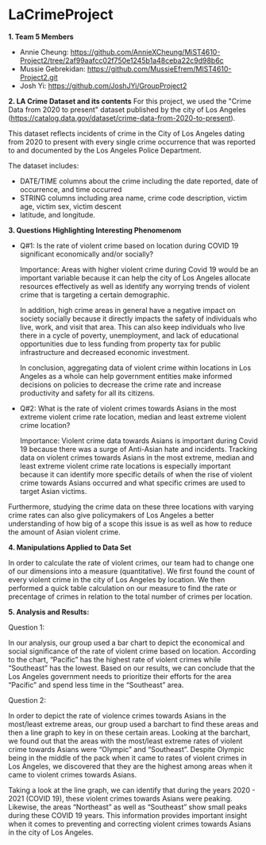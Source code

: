 # LaCrimeProject

**1. Team 5 Members**
- Annie Cheung: https://github.com/AnnieXCheung/MiST4610-Project2/tree/2af99aafcc02f750e1245b1a48ceba22c9d98b6c
- Mussie Gebrekidan: https://github.com/MussieEfrem/MIST4610-Project2.git
- Josh Yi: https://github.com/JoshJYi/GroupProject2

**2. LA Crime Dataset and its contents**
For this project, we used the "Crime Data from 2020 to present" dataset published by the city of Los Angeles (https://catalog.data.gov/dataset/crime-data-from-2020-to-present). 

This dataset reflects incidents of crime in the City of Los Angeles dating from 2020 to present with every single crime occurrence that was reported to and documented by the Los Angeles Police Department.

The dataset includes: 
- DATE/TIME columns about the crime including the date reported, date of occurrence, and time occurred
- STRING columns including area name, crime code description, victim age, victim sex, victim descent
- latitude, and longitude.

**3. Questions Highlighting Interesting Phenomenom**

- Q#1: Is the rate of violent crime based on location during COVID 19 significant economically and/or socially?

  Importance:
    Areas with higher violent crime during Covid 19 would be an important variable because it can help the city of Los Angeles allocate resources effectively as well as identify any worrying trends of violent crime that is targeting a certain demographic. 

    In addition, high crime areas in general have a negative impact on society socially because it directly impacts the safety of individuals who live, work, and visit that area. This can also keep individuals who live there in a cycle of poverty, unemployment, and lack of educational opportunities due to less funding from property tax for public infrastructure and decreased economic investment.

    In conclusion, aggregating data of violent crime within locations in Los Angeles as a whole can help government entities make informed decisions on policies to decrease the crime rate and increase productivity and safety for all its citizens.

- Q#2: What is the rate of violent crimes towards Asians in the most extreme violent crime rate location, median and least extreme violent crime location?

  Importance:
  Violent crime data towards Asians is important during Covid 19 because there was a surge of Anti-Asian hate and incidents. Tracking data on violent crimes towards Asians in the most extreme, median and least extreme violent crime rate locations is especially important because it can identify more specific details of when the rise of violent crime towards Asians occurred and what specific crimes are used to target Asian victims.

Furthermore, studying the crime data on these three locations with varying crime rates can also give policymakers of Los Angeles a better understanding of how big of a scope this issue is as well as how to reduce the amount of Asian violent crime.

**4. Manipulations Applied to Data Set**

In order to calculate the rate of violent crimes, our team had to change one of our dimensions into a measure (quantitative). We first found the count of every violent crime in the city of Los Angeles by location. We then performed a quick table calculation on our measure to find the rate or precentage of crimes in relation to the total number of crimes per location.

**5. Analysis and Results:**

Question 1:

In our analysis, our group used a bar chart to depict the economical and social significance of the rate of violent crime based on location. According to the chart, “Pacific” has the highest rate of violent crimes while “Southeast” has the lowest. Based on our results, we can conclude that the Los Angeles government needs to prioritize their efforts for the area “Pacific” and spend less time in the “Southeast” area.

Question 2:

In order to depict the rate of violence crimes towards Asians in the most/least extreme areas, our group used a barchart to find these areas and then a line graph to key in on these certain areas. Looking at the barchart, we found out that the areas with the most/least extreme rates of violent crime towards Asians were “Olympic” and “Southeast”. Despite Olympic being in the middle of the pack when it came to rates of violent crimes in Los Angeles, we discovered that they are the highest among areas when it came to violent crimes towards Asians.

Taking a look at the line graph, we can identify that during the years 2020 - 2021 (COVID 19), these violent crimes towards Asians were peaking. Likewise, the areas “Northeast” as well as “Southeast” show small peaks during these COVID 19 years. This information provides important insight when it comes to preventing and correcting violent crimes towards Asians in the city of Los Angeles.
